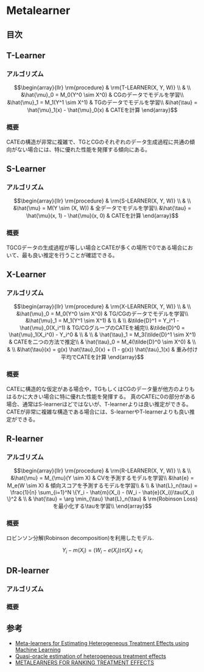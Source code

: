 # Metalearner

## 目次

## T-Learner

### アルゴリズム

```math
\begin{array}{llr}
\rm{procedure} & \rm{T-LEARNER(X, Y, W)} \\
& \\
&\hat{\mu}_0 = M_0(Y^0 \sim X^0) & CGのデータでモデルを学習\\
&\hat{\mu}_1 = M_1(Y^1 \sim X^1) & TGのデータでモデルを学習\\
&\hat{\tau} = \hat{\mu}_1(x) - \hat{\mu}_0(x)  & CATEを計算
\end{array}
```

### 概要

CATEの構造が非常に複雑で、TGとCGのそれぞれのデータ生成過程に共通の傾向がない場合には、特に優れた性能を発揮する傾向にある。

## S-Learner

### アルゴリズム

```math
\begin{array}{llr}
\rm{procedure} & \rm{S-LEARNER(X, Y, W)} \\
& \\
&\hat{\mu} = M(Y \sim (X, W)) & 全データでモデルを学習\\
&\hat{\tau} = \hat{\mu}(x, 1) - \hat{\mu}(x, 0)  & CATEを計算
\end{array}
```

### 概要

TGCGデータの生成過程が等しい場合とCATEが多くの場所で0である場合において、最も良い推定を行うことが確認できる。

## X-Learner

### アルゴリズム

```math
\begin{array}{llr}
\rm{procedure} & \rm{X-LEARNER(X, Y, W)} \\
& \\
&\hat{\mu}_0 = M_0(Y^0 \sim X^0) & TG/CGのデータでモデルを学習\\
&\hat{\mu}_1 = M_1(Y^1 \sim X^1) & \\
& \\
&\tilde{D}^1 = Y_i^1 - \hat{\mu}_0(X_i^1) & TG/CGグループのCATEを補完\\
&\tilde{D}^0 = \hat{\mu}_1(X_i^0) - Y_i^0 & \\
& \\
& \hat{\tau}_1 = M_3(\tilde{D}^1 \sim X^1) & CATEを二つの方法で推定\\
& \hat{\tau}_0 = M_4(\tilde{D}^0 \sim X^0) & \\
& \\
&\hat{\tau}(x) = g(x) \hat{\tau}_0(x) + (1 - g(x)) \hat{\tau}_1(x) & 重み付け平均でCATEを計算
\end{array}
```

### 概要

CATEに構造的な仮定がある場合や，TGもしくはCGのデータ量が他方のよりもはるかに大きい場合に特に優れた性能を発揮する。
真のCATEに0の部分がある場合、通常はS-learnerほどではないが、T-learnerよりは良い推定ができる。CATEが非常に複雑な構造である場合には、S-learnerやT-learnerよりも良い推定ができる。

## R-learner

### アルゴリズム

```math
\begin{array}{llr}
\rm{procedure} & \rm{R-LEARNER(X, Y, W)} \\
& \\
&\hat{\mu} = M_{\mu}(Y \sim X) & CVを予測するモデルを学習\\
&\hat{e} = M_e(W \sim X) & 傾向スコアを予測するモデルを学習\\
& \\
& \hat{L}_n(\tau) = \frac{1}{n} \sum_{i=1}^N \{Y_i - \hat{m}(X_i) - (W_i - \hat{e}(X_i))\tau(X_i) \}^2 & \\
& \hat{\tau} = \arg \min_{\tau} \hat{L}_n(\tau) & \rm{Robinson Loss}を最小化する\tauを学習\\
\end{array}
```

### 概要

ロビンソン分解(Robinson decomposition)を利用したモデル.

```math
Y_i - m(X_i) = (W_i - e(X_i))\tau(X_i) + \epsilon_i
```

## DR-learner

### アルゴリズム

```math
```

### 概要

## 参考

- [Meta-learners for Estimating Heterogeneous Treatment Effects using Machine Learning](https://arxiv.org/pdf/1706.03461)
- [Quasi-oracle estimation of heterogeneous treatment effects](https://par.nsf.gov/servlets/purl/10311702)
- [METALEARNERS FOR RANKING TREATMENT EFFECTS](https://arxiv.org/pdf/2405.02183)
